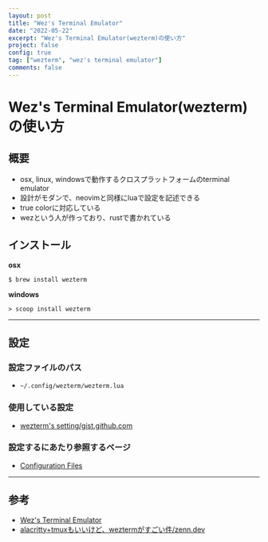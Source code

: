 ```yaml
---
layout: post
title: "Wez's Terminal Emulator"
date: "2022-05-22"
excerpt: "Wez's Terminal Emulator(wezterm)の使い方"
project: false
config: true
tag: ["wezterm", "wez's terminal emulator"]
comments: false
---
```


# Wez's Terminal Emulator(wezterm)の使い方

## 概要
 - osx, linux, windowsで動作するクロスプラットフォームのterminal emulator
 - 設計がモダンで、neovimと同様にluaで設定を記述できる
 - true colorに対応している
 - wezという人が作っており、rustで書かれている

## インストール

**osx**  
```console
$ brew install wezterm
```

**windows**  
```console
> scoop install wezterm
```

---

## 設定

### 設定ファイルのパス
 - `~/.config/wezterm/wezterm.lua`

### 使用している設定
 - [wezterm's setting/gist.github.com](https://gist.github.com/GINK03/2b069004df4f7b7a03352e484db134dd)

### 設定するにあたり参照するページ
 - [Configuration Files](https://wezfurlong.org/wezterm/config/files.html#configuration-files)

---

## 参考
 - [Wez's Terminal Emulator](https://wezfurlong.org/wezterm/index.html)
 - [alacritty+tmuxもいいけど、weztermがすごい件/zenn.dev](https://zenn.dev/yutakatay/articles/wezterm-intro)

